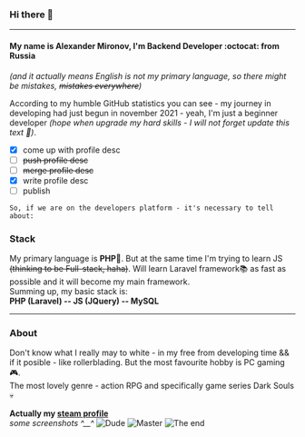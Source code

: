 ### Hi there 👋
___
#### My name is Alexander Mironov, I'm **Backend Developer** :octocat: from Russia 
*(and it actually means English is not my primary language, so there might be mistakes, ~~mistakes everywhere~~)*

According to my humble GitHub statistics you can see - my journey in developing had just begun in november 2021 - yeah, I'm just a beginner developer *(hope when upgrade my hard skills - I will not forget update this text :eyes:)*.

- [x] come up with profile desc
- [ ] ~~push profile desc~~
- [ ] ~~merge profile desc~~
- [x] write profile desc
- [ ] publish

`So, if we are on the developers platform - it's necessary to tell about:`
### Stack
My primary language is **PHP**:rocket:. But at the same time I'm trying to learn JS ~~(thinking to be Full-stack, haha)~~. Will learn Laravel framework:books: as fast as possible and it will become my main framework.\
Summing up, my basic stack is:\
**PHP (Laravel) -- JS (JQuery) -- MySQL**
___
### About
Don't know what I really may to white - in my free from developing time && if it posible - like rollerblading. But the most favourite hobby is PC gaming:video_game:.\
The most lovely genre - action RPG and specifically game series Dark Souls :skull:

**Actually my [steam profile](https://steamcommunity.com/id/chihiro_yamato/)**\
*some screenshots ^__^*
![Dude](https://steamuserimages-a.akamaihd.net/ugc/916925154148662862/4C7EFD0997027DABAD7D50E0DE80393EFB5FD9E1/?imw=5000&imh=5000&ima=fit&impolicy=Letterbox&imcolor=%23000000&letterbox=false "Dude")
![Master](https://steamuserimages-a.akamaihd.net/ugc/859486570398579345/0F050E54203C1EDB29BAD3359E0E7093FB36D2ED/?imw=5000&imh=5000&ima=fit&impolicy=Letterbox&imcolor=%23000000&letterbox=false "Master")
![The end](https://steamuserimages-a.akamaihd.net/ugc/859485728044325256/45DE87361E02A03FAEDE567255237F625218D4F1/?imw=5000&imh=5000&ima=fit&impolicy=Letterbox&imcolor=%23000000&letterbox=false "The end")
